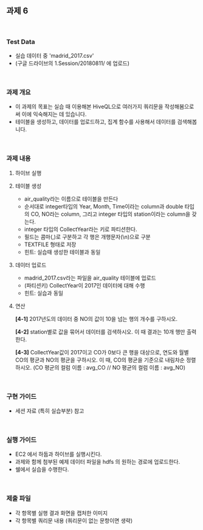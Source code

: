 ## 과제 6
<br>

### Test Data
  - 실습 데이터 중 'madrid_2017.csv'
  - (구글 드라이브의 1.Session/20180811/ 에 업로드)
<br>

### 과제 개요
  - 이 과제의 목표는 실습 때 이용해본 HiveQL으로 여러가지 쿼리문을 작성해봄으로써 이에 익숙해지는 데 있습니다.
  - 테이블을 생성하고, 데이터를 업로드하고, 집계 함수를 사용해서 데이터를 검색해봅니다.
<br>
   
### 과제 내용
1. 하이브 실행

2. 테이블 생성
    - air_quality라는 이름으로 테이블을 만든다
    - 순서대로 integer타입의 Year, Month, Time이라는 column과 double 타입의 CO, NO라는 column, 그리고 integer 타입의 station이라는 column을 갖는다.
    - integer 타입의 CollectYear라는 키로 파티션한다.
    - 필드는 콤마(,)로 구분하고 각 행은 개행문자(\n)으로 구분
    - TEXTFILE 형태로 저장
    - 힌트: 실습때 생성한 테이블과 동일

3. 데이터 업로드
    - madrid_2017.csv라는 파일을 air_quality 테이블에 업로드
    - (파티션키) CollectYear이 2017인 데이터에 대해 수행
    - 힌트: 실습과 동일

4. 연산
    
    **[4-1]** 2017년도의 데이터 중 NO의 값이 10을 넘는 행의 개수를 구하시오.
    
    **[4-2]** station별로 값을 묶어서 데이터를 검색하시오. 이 때 결과는 10개 행만 출력한다.

    **[4-3]** CollectYear값이 2017이고 CO가 0보다 큰 행을 대상으로, 연도와 월별 CO의 평균과 NO의 평균을 구하시오. 
    이 때, CO의 평균을 기준으로 내림차순 정렬하시오.
    (CO 평균의 컬럼 이름 : avg_CO // NO 평균의 컬럼 이름 : avg_NO)
    
    
<br>

### 구현 가이드
  - 세션 자료 (특히 실습부분) 참고
<br>

### 실행 가이드
  - EC2 에서 하둡과 하이브를 실행시킨다.
  - 과제와 함께 첨부된 예제 데이터 파일을 hdfs 의 원하는 경로에 업로드한다.
  - 쉘에서 실습을 수행한다.    
<br>

### 제출 파일
  - 각 항목별 실행 결과 화면을 캡처한 이미지
  - 각 항목별 쿼리문 내용 (쿼리문이 없는 문항이면 생략)

